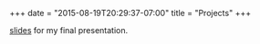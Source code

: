 +++
date = "2015-08-19T20:29:37-07:00"
title = "Projects"
+++


[slides](../slides/slides.html) for my final presentation.
